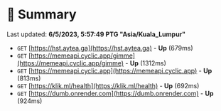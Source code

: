 # 📖 Summary
Last updated: **6/5/2023, 5:57:49 PTG "Asia/Kuala_Lumpur"**

- `GET` [https://hst.aytea.ga](https://hst.aytea.ga) - **Up** (679ms)
- `GET` [https://memeapi.cyclic.app/gimme](https://memeapi.cyclic.app/gimme) - **Up** (1312ms)
- `GET` [https://memeapi.cyclic.app](https://memeapi.cyclic.app) - **Up** (813ms)
- `GET` [https://klik.ml/health](https://klik.ml/health) - **Up** (692ms)
- `GET` [https://dumb.onrender.com](https://dumb.onrender.com) - **Up** (924ms)
